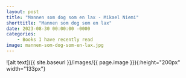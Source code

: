 ```yaml
---
layout: post
title: "Mannen som dog som en lax - Mikael Niemi"
shorttitle: "Mannen som dog som en lax"
date: 2023-08-30 00:00:00 -0000
categories: 
    - Books I have recently read
image: mannen-som-dog-som-en-lax.jpg
---
```


![alt text]({{ site.baseurl }}/images/{{ page.image }}){:height="200px" width="133px"}

